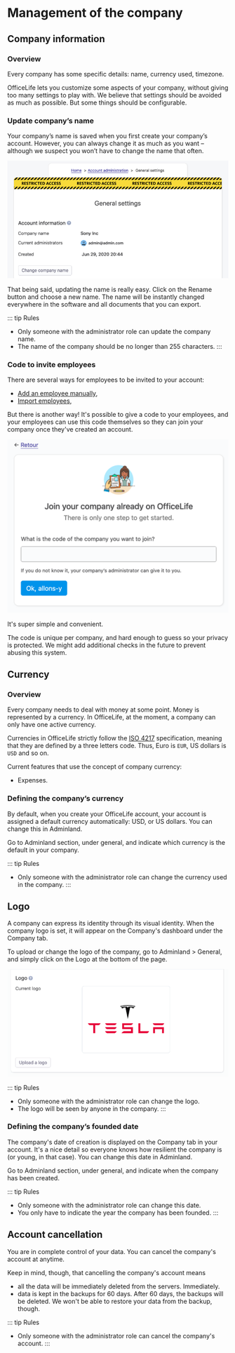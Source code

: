 # Management of the company

## Company information

### Overview

Every company has some specific details: name, currency used, timezone.

OfficeLife lets you customize some aspects of your company, without giving too many settings to play with. We believe that settings should be avoided as much as possible. But some things should be configurable.

### Update company’s name

Your company’s name is saved when you first create your company’s account. However, you can always change it as much as you want – although we suspect you won’t have to change the name that often.

![change your company name](./img/adminland_general_company_name.png)

That being said, updating the name is really easy. Click on the Rename button and choose a new name. The name will be instantly changed everywhere in the software and all documents that you can export.

::: tip Rules
* Only someone with the administrator role can update the company name.
* The name of the company should be no longer than 255 characters.
:::

### Code to invite employees

There are several ways for employees to be invited to your account:

- [Add an employee manually](/documentation/manage/employee-management.html#add-a-new-employee),
- [Import employees](/documentation/manage/employee-management.html#importing-employees),

But there is another way! It's possible to give a code to your employees, and your employees can use this code themselves so they can join your company once they've created an account.

![join a company](./img/adminland_general_join_company.png)

It's super simple and convenient.

The code is unique per company, and hard enough to guess so your privacy is protected. We might add additional checks in the future to prevent abusing this system.

## Currency

### Overview

Every company needs to deal with money at some point. Money is represented by a currency. In OfficeLife, at the moment, a company can only have one active currency.

Currencies in OfficeLife strictly follow the [ISO 4217](https://en.wikipedia.org/wiki/ISO_4217) specification, meaning that they are defined by a three letters code. Thus, Euro is `EUR`, US dollars is `USD` and so on.

Current features that use the concept of company currency:

* Expenses.

### Defining the company’s currency

By default, when you create your OfficeLife account, your account is assigned a default currency automatically: USD, or US dollars. You can change this in Adminland.

Go to Adminland section, under general, and indicate which currency is the default in your company.

::: tip Rules
* Only someone with the administrator role can change the currency used in the company.
:::

## Logo

A company can express its identity through its visual identity. When the company logo is set, it will appear on the Company's dashboard under the Company tab.

To upload or change the logo of the company, go to Adminland > General, and simply click on the Logo at the bottom of the page.

![](./img/adminland_general_company_logo.png)

::: tip Rules
* Only someone with the administrator role can change the logo.
* The logo will be seen by anyone in the company.
:::

### Defining the company’s founded date

The company's date of creation is displayed on the Company tab in your account. It's a nice detail so everyone knows how resilient the company is (or young, in that case). You can change this date in Adminland.

Go to Adminland section, under general, and indicate when the company has been created.

::: tip Rules
* Only someone with the administrator role can change this date.
* You only have to indicate the year the company has been founded.
:::

## Account cancellation

You are in complete control of your data. You can cancel the company's account at anytime.

Keep in mind, though, that cancelling the company's account means

* all the data will be immediately deleted from the servers. Immediately.
* data is kept in the backups for 60 days. After 60 days, the backups will be deleted. We won't be able to restore your data from the backup, though.

::: tip Rules
* Only someone with the administrator role can cancel the company's account.
:::
